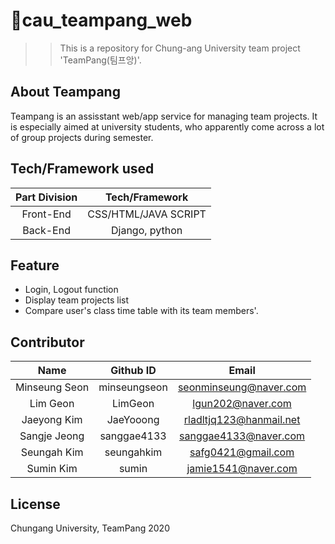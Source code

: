 # :dragon_face:cau_teampang_web
>> This is a repository for Chung-ang University team project 'TeamPang(팀프앙)'. 

## About Teampang  
Teampang is an assisstant web/app service for managing team projects. It is especially aimed at university students, who apparently come across a lot of group projects during semester.  

## Tech/Framework used  
| **Part Division** | **Tech/Framework** |
|:-------------:|:--------------:|
|Front-End|CSS/HTML/JAVA SCRIPT|
|Back-End|Django, python|

## Feature  
* Login, Logout function  
* Display team projects list  
* Compare user's class time table with its team members'. 

## Contributor  
| **Name** |**Github ID**|**Email**|
|:--------:|:-----------:|:-------:|
|Minseung Seon|minseungseon|seonminseung@naver.com|
|Lim Geon|LimGeon|lgun202@naver.com|
|Jaeyong Kim|JaeYooong|rladltjq123@hanmail.net|
|Sangje Jeong|sanggae4133|sanggae4133@naver.com|
|Seungah Kim|seungahkim|safg0421@gmail.com|
|Sumin Kim|sumin|jamie1541@naver.com|
  
## License  
Chungang University, TeamPang 2020


